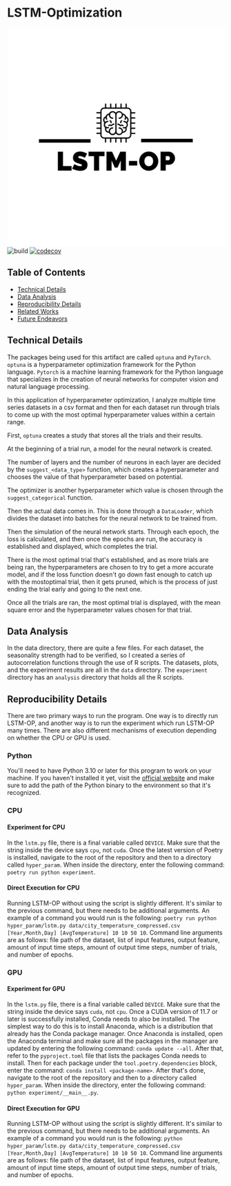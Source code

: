 # LSTM-Optimization

![logo](images/logo.png)
![build](https://github.com/ReadyResearchers/MLP-Optimization/actions/workflows/build.yml/badge.svg)
[![codecov](https://codecov.io/gh/ReadyResearchers/LSTM-Optimization/branch/main/graph/badge.svg?token=KI26GOFV8B)](https://codecov.io/gh/ReadyResearchers/LSTM-Optimization)

## Table of Contents

* [Technical Details](#technical-details)
* [Data Analysis](#data-analysis)
* [Reproducibility Details](#reproducibility-details)
* [Related Works](#related-works)
* [Future Endeavors](#future-endeavors)

## Technical Details

The packages being used for this artifact are called `optuna` and `PyTorch`.
`optuna` is a hyperparameter optimization framework for the Python language.
`Pytorch` is a machine learning framework for the Python language that
specializes in the creation of neural networks for computer vision and
natural language processing.

In this application of hyperparameter optimization, I analyze multiple time series
datasets in a csv format and then for each dataset run through trials to come up
with the most optimal hyperparameter values within a certain range.

First, `optuna` creates a study that stores all the trials and their results.

At the beginning of a trial run, a model for the neural network is created.

The number of layers and the number of neurons in each layer are decided by the
`suggest_<data_type>` function, which creates a hyperparameter and chooses
the value of that hyperparameter based on potential.

The optimizer is another hyperparameter which value is chosen through the
`suggest_categorical` function.

Then the actual data comes in. This is done through a `DataLoader`, which divides
the dataset into batches for the neural network to be trained from.

Then the simulation of the neural network starts. Through each epoch, the loss is
calculated, and then once the epochs are run, the accuracy is established and
displayed, which completes the trial.

There is the most optimal trial that's established, and as more trials are being
ran, the hyperparameters are chosen to try to get a more accurate model,
and if the loss function doesn't go down fast enough to catch up with the
mostoptimal trial, then it gets pruned, which is the process of just ending the
trial early and going to the next one.

Once all the trials are ran, the most optimal trial is displayed, with the
mean square error and the hyperparameter values chosen for that trial.

## Data Analysis

In the data directory, there are quite a few files. For each dataset, the
seasonality strength had to be verified, so I created a series of
autocorrelation functions through the use of R scripts. The datasets,
plots, and the experiment results are all in the `data` directory. The
`experiment` directory has an `analysis` directory that holds all the R scripts.

## Reproducibility Details

There are two primary ways to run the program. One way is to directly run
LSTM-OP, and another way is to run the experiment which run LSTM-OP many times.
There are also different mechanisms of execution depending on whether the
CPU or GPU is used.

### Python

You'll need to have Python 3.10 or later for this program to work on your machine.
If you haven't installed it yet, visit the [official website](https://www.python.org)
and make sure to add the path of the Python binary to the environment so that
it's recognized.

### CPU

#### Experiment for CPU

In the `lstm.py` file, there is a final variable called `DEVICE`. Make sure
that the string inside the device says `cpu`, not `cuda`. Once the latest
version of Poetry is installed, navigate to the root of the repository and then
to a directory called `hyper_param`. When inside the directory, enter the
following command: `poetry run python experiment`.

#### Direct Execution for CPU

Running LSTM-OP without using the script is slightly different. It's similar
to the previous command, but there needs to be additional arguments. An
example of a command you would run is the following: `poetry run python
hyper_param/lstm.py data/city_temperature_compressed.csv [Year,Month,Day]
[AvgTemperature] 10 10 50 10`. Command line arguments are as follows: file
path of the dataset, list of input features, output feature, amount of input
time steps, amount of output time steps, number of trials, and number of epochs.

### GPU

#### Experiment for GPU

In the `lstm.py` file, there is a final variable called `DEVICE`. Make
sure that the string inside the device says `cuda`, not `cpu`. Once a CUDA
version of 11.7 or later is successfully installed, Conda needs to also be
installed. The simplest way to do this is to install Anaconda, which is a
distribution that already has the Conda package manager. Once Anaconda is
installed, open the Anaconda terminal and make sure all the packages in
the manager are updated by entering the following command: `conda update --all`.
After that, refer to the `pyproject.toml` file that lists the packages Conda
needs to install. Then for each package under the `tool.poetry.dependencies`
block, enter the command: `conda install <package-name>`. After that's done,
navigate to the root of the repository and then to a directory called
`hyper_param`. When inside the directory, enter the following command:
`python experiment/__main__.py`.

#### Direct Execution for GPU

Running LSTM-OP without using the script is slightly different. It's
similar to the previous command, but there needs to be additional
arguments. An example of a command you would run is the following:
`python hyper_param/lstm.py data/city_temperature_compressed.csv
[Year,Month,Day] [AvgTemperature] 10 10 50 10`. Command line arguments
are as follows: file path of the dataset, list of input features,
output feature, amount of input time steps, amount of output time
steps, number of trials, and number of epochs.
